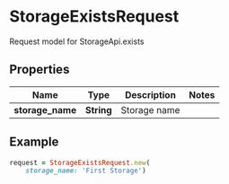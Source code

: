 # StorageExistsRequest

Request model for StorageApi.exists

## Properties

Name | Type | Description | Notes
---- | ---- | ----------- | -----
**storage_name** |**String** |Storage name |

## Example
```ruby
request = StorageExistsRequest.new(
    storage_name: 'First Storage')
```

